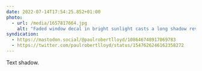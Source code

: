 ```yaml
---
date: 2022-07-14T17:54:25.852+01:00
photo:
  - url: /media/1657817664.jpg
    alt: "Faded window decal in bright sunlight casts a long shadow revealing its content: ‘OLD & MODERN POSTCARDS, BROUGHT & SOLD, TRADE & RETAIL’"
syndication:
  - https://mastodon.social/@paulrobertlloyd/108646748917069783
  - https://twitter.com/paulrobertlloyd/status/1547626246162358272
---
```

Text shadow.
